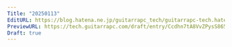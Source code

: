 ```yaml
---
Title: "20250113"
EditURL: https://blog.hatena.ne.jp/guitarrapc_tech/guitarrapc-tech.hatenablog.com/atom/entry/6802418398319871069
PreviewURL: https://tech.guitarrapc.com/draft/entry/Ccdhn7tA8VvZPysS865XKGtF3PE
Draft: true
---
```



